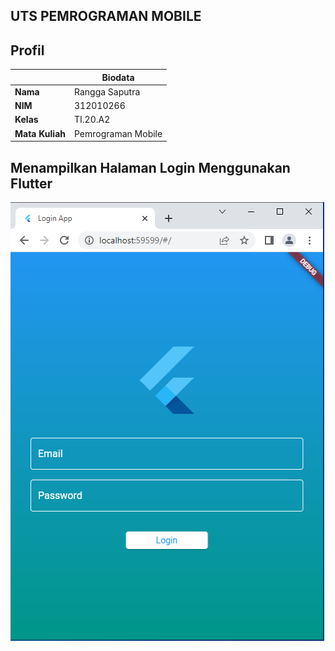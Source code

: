 ## UTS PEMROGRAMAN MOBILE

## Profil
| | Biodata |
| -------- | --- |
| **Nama** | Rangga Saputra |
| **NIM** | 312010266 |
| **Kelas** | TI.20.A2 |
| **Mata Kuliah** | Pemrograman Mobile |

## Menampilkan Halaman Login Menggunakan Flutter

![gambar 1](IMG/login.PNG) <br>